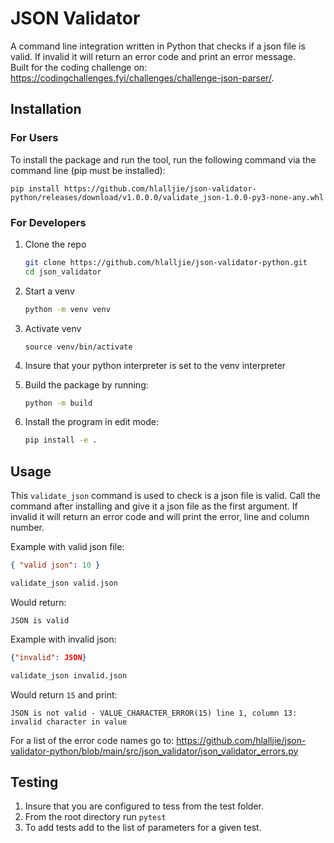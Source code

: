 # JSON Validator

A command line integration written in Python that checks if a json file is valid. If invalid it will return an error code and print an error message. <br>
Built for the coding challenge on: https://codingchallenges.fyi/challenges/challenge-json-parser/.

## Installation

### For Users

To install the package and run the tool, run the following command via the command line (pip must be installed):

`pip install https://github.com/hlalljie/json-validator-python/releases/download/v1.0.0.0/validate_json-1.0.0-py3-none-any.whl`

### For Developers

1. Clone the repo

   ```bash
   git clone https://github.com/hlalljie/json-validator-python.git
   cd json_validator

   ```

2. Start a venv
   ```bash
   python -m venv venv
   ```
3. Activate venv
   ```
   source venv/bin/activate
   ```
4. Insure that your python interpreter is set to the venv interpreter
5. Build the package by running:
   ```bash
   python -m build
   ```
6. Install the program in edit mode:
   ```bash
   pip install -e .
   ```

## Usage

This `validate_json` command is used to check is a json file is valid. Call the command after installing and give it a json file as the first argument. If invalid it will return an error code and will print the error, line and column number.

Example with valid json file:

```json title="valid.json"
{ "valid json": 10 }
```

```bash
validate_json valid.json
```

Would return:

```
JSON is valid
```

Example with invalid json:

```json title="invalid.json"
{"invalid": JSON}
```

```bash
validate_json invalid.json
```

Would return `15` and print:

```console
JSON is not valid - VALUE_CHARACTER_ERROR(15) line 1, column 13: invalid character in value
```

For a list of the error code names go to:
https://github.com/hlalljie/json-validator-python/blob/main/src/json_validator/json_validator_errors.py

## Testing

1. Insure that you are configured to tess from the test folder.
2. From the root directory run `pytest`
3. To add tests add to the list of parameters for a given test.
